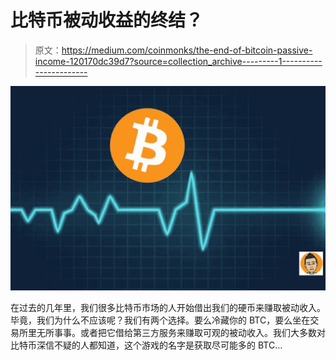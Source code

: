# 比特币被动收益的终结？

> 原文：<https://medium.com/coinmonks/the-end-of-bitcoin-passive-income-120170dc39d7?source=collection_archive---------1----------------------->

![](img/8faf1719dfe8c25da22bf375d1b4c1d1.png)

在过去的几年里，我们很多比特币市场的人开始借出我们的硬币来赚取被动收入。毕竟，我们为什么不应该呢？我们有两个选择。要么冷藏你的 BTC，要么坐在交易所里无所事事。或者把它借给第三方服务来赚取可观的被动收入。我们大多数对比特币深信不疑的人都知道，这个游戏的名字是获取尽可能多的 BTC…